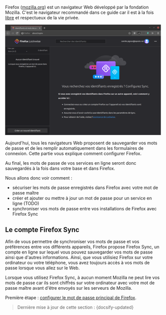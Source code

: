 Firefox ([mozilla.org](https://www.mozilla.org/fr/firefox/new/)) est un navigateur Web développé par la fondation Mozilla. C'est le navigateur recommandé dans ce guide car il est à la fois [libre](https://fr.wikipedia.org/wiki/Logiciel_libre) et respectueux de la vie privée.

![Firefox lockwise](../_media/firefox.png)

Aujourd'hui, tous les navigateurs Web proposent de sauvegarder vos mots de passe et de les remplir automatiquement dans les formulaires de connexion. Cette partie vous explique comment configurer Firefox.

Au final, les mots de passe de vos services en ligne seront donc sauvegardés à la fois dans votre base et dans Firefox.

Nous allons donc voir comment :

- sécuriser les mots de passe enregistrés dans Firefox avec votre mot de passe maître
- créer et ajouter ou mettre à jour un mot de passe pour un service en ligne (TODO)
- synchroniser vos mots de passe entre vos installations de Firefox avec Firefox Sync

## Le compte Firefox Sync

Afin de vous permettre de synchroniser vos mots de passe et vos préférences entre vos différents appareils, Firefox propose Firefox Sync, un compte en ligne sur lequel vous pouvez sauvegarder vos mots de passe ainsi que d'autres informations. Ainsi, que vous utilisiez Firefox sur votre ordinateur ou votre téléphone, vous avez toujours accès à vos mots de passe lorsque vous allez sur le Web.

Lorsque vous utilisez Firefox Sync, à aucun moment Mozilla ne peut lire vos mots de passe car ils sont chiffrés sur votre ordinateur avec votre mot de passe maître avant d'être envoyés sur les serveurs de Mozilla.

Première étape : [configurer le mot de passe principal de Firefox](fr/firefox-master-password.md).

> Dernière mise à jour de cette section : {docsify-updated}
